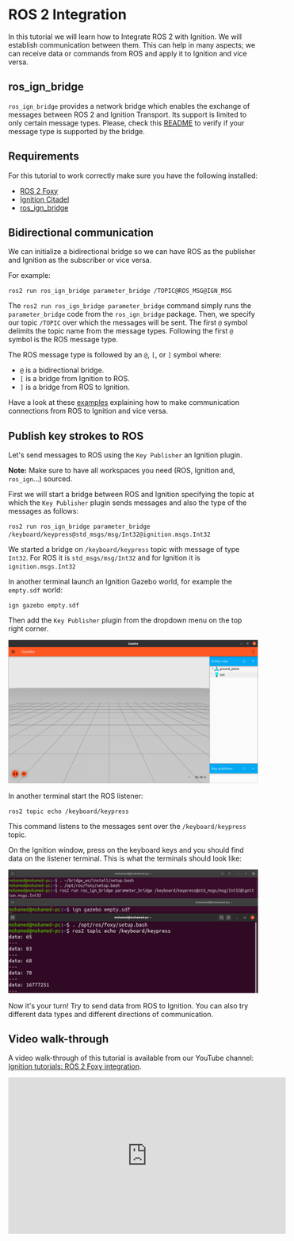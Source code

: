 # ROS 2 Integration

In this tutorial we will learn how to Integrate ROS 2 with Ignition. We will establish
communication between them. This can help in many aspects; we can receive data or commands
from ROS and apply it to Ignition and vice versa.

## ros_ign_bridge

`ros_ign_bridge` provides a network bridge which enables the exchange of messages between ROS 2 and Ignition Transport. Its support is limited to only certain message types. Please, check this [README](https://github.com/ignitionrobotics/ros_ign/blob/ros2/ros_ign_bridge/README.md) to verify if your message type is supported by the bridge.

## Requirements

For this tutorial to work correctly make sure you have the following installed:

* [ROS 2 Foxy](https://index.ros.org/doc/ros2/Installation/Foxy/)
* [Ignition Citadel](https://ignitionrobotics.org/docs/citadel)
* [ros_ign_bridge](https://github.com/ignitionrobotics/ros_ign/blob/ros2/ros_ign_bridge/README.md#building-the-bridge-from-source)

## Bidirectional communication

We can initialize a bidirectional bridge so we can have ROS as the publisher and Ignition as the subscriber or vice versa.

For example:

```
ros2 run ros_ign_bridge parameter_bridge /TOPIC@ROS_MSG@IGN_MSG
```

The `ros2 run ros_ign_bridge parameter_bridge` command simply runs the `parameter_bridge` code from the `ros_ign_bridge` package. Then, we specify our topic `/TOPIC` over which the messages will be sent. The first `@` symbol delimits the topic name from the message types. Following the first `@` symbol is the ROS message type.

The ROS message type is followed by an `@`, `[`, or `]` symbol where:

* `@`  is a bidirectional bridge.
* `[`  is a bridge from Ignition to ROS.
* `]`  is a bridge from ROS to Ignition.

Have a look at these [examples](https://github.com/ignitionrobotics/ros_ign/blob/ros2/ros_ign_bridge/README.md#example-1a-ignition-transport-talker-and-ros-2-listener)
explaining how to make communication connections from ROS to Ignition and vice versa.

## Publish key strokes to ROS

Let's send messages to ROS using the `Key Publisher` an Ignition plugin.

**Note:** Make sure to have all workspaces you need (ROS, Ignition and, `ros_ign`...) sourced.


First we will start a bridge between ROS and Ignition specifying the topic
at which the `Key Publisher` plugin sends messages and also the type
of the messages as follows:

```
ros2 run ros_ign_bridge parameter_bridge /keyboard/keypress@std_msgs/msg/Int32@ignition.msgs.Int32
```

We started a bridge on `/keyboard/keypress` topic with message of type `Int32`.
For ROS it is `std_msgs/msg/Int32` and for Ignition it is `ignition.msgs.Int32`

In another terminal launch an Ignition Gazebo world, for example the `empty.sdf` world:

```
ign gazebo empty.sdf
```

Then add the `Key Publisher` plugin from the dropdown menu on the top right corner.

![empty_world_with_KeyPublisher](tutorials/ros2_integration/empty_world.png)

In another terminal start the ROS listener:

```
ros2 topic echo /keyboard/keypress
```

This command listens to the messages sent over the `/keyboard/keypress` topic.

On the Ignition window, press on the keyboard keys and you should
find data on the listener terminal. This is what the terminals should look like:

![exchange_messages](tutorials/ros2_integration/ros_ign.png)

Now it's your turn! Try to send data from ROS to Ignition. You can also try different data types and different directions of communication.

## Video walk-through

A video walk-through of this tutorial is available from our YouTube channel: [Ignition tutorials: ROS 2 Foxy integration](https://youtu.be/IpZTNyTp9t8).

<iframe width="560" height="315" src="https://www.youtube.com/embed/IpZTNyTp9t8" frameborder="0" allow="accelerometer; autoplay; encrypted-media; gyroscope; picture-in-picture" allowfullscreen></iframe>
